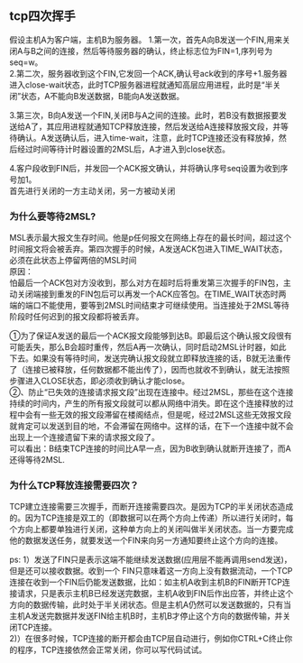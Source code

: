 ## tcp四次挥手
假设主机A为客户端，主机B为服务器。
1.第一次，首先A向B发送一个FIN,用来关闭A与B之间的连接，然后等待服务器的确认，终止标志位为FIN=1,序列号为seq=w。  
2.第二次，服务器收到这个FIN,它发回一个ACK,确认号ack收到的序号+1.服务器进入close-wait状态，此时TCP服务器进程就通知高层应用进程，此时是“半关闭”状态，A不能向B发送数据，B能向A发送数据。    

3.第三次，B向A发送一个FIN,关闭B与A之间的连接。此时，若B没有数据报要发送给A了，其应用进程就通知TCP释放连接，然后发送给A连接释放报文段，并等待确认。A发送确认后，进入time-wait，注意，此时TCP连接还没有释放掉，然后经过时间等待计时器设置的2MSL后，A才进入到close状态。  

4.客户段收到FIN后，并发回一个ACK报文确认，并将确认序号seq设置为收到序号加1。  
首先进行关闭的一方主动关闭，另一方被动关闭  

### 为什么要等待2MSL?
MSL表示最大报文生存时间。他是p任何报文在网络上存在的最长时间，超过这个时间报文将会被丢弃。第四次握手的时候，A发送ACK包进入TIME_WAIT状态，必须在此状态上停留两倍的MSL时间  
原因：  
怕最后一个ACK包对方没收到，那么对方在超时后将重发第三次握手的FIN包，主动关闭端接到重发的FIN包后可以再发一个ACK应答包。在TIME_WAIT状态时两端的端口不能使用，要等到2MSL时间结束才可继续使用。当连接处于2MSL等待阶段时任何迟到的报文段都将被丢弃。  

①为了保证A发送的最后一个ACK报文段能够到达B。即最后这个确认报文段很有可能丢失，那么B会超时重传，然后A再一次确认，同时启动2MSL计时器，如此下去。如果没有等待时间，发送完确认报文段就立即释放连接的话，B就无法重传了（连接已被释放，任何数据都不能出传了），因而也就收不到确认，就无法按照步骤进入CLOSE状态，即必须收到确认才能close。    
②、防止“已失效的连接请求报文段”出现在连接中。经过2MSL，那些在这个连接持续的时间内，产生的所有报文段就可以都从网络中消失。即在这个连接释放的过程中会有一些无效的报文段滞留在楼阁结点，但是呢，经过2MSL这些无效报文段就肯定可以发送到目的地，不会滞留在网络中。这样的话，在下一个连接中就不会出现上一个连接遗留下来的请求报文段了。    
可以看出：B结束TCP连接的时间比A早一点，因为B收到确认就断开连接了，而A还得等待2MSL.  

### 为什么TCP释放连接需要四次？
TCP建立连接需要三次握手，而断开连接需要四次。是因为TCP的半关闭状态造成的。因为TCP连接是双工的（即数据可以在两个方向上传递）所以进行关闭时，每个方向上都要单独进行关闭，这种单方向上的关闭叫做半关闭状态。当一方要完成他的数据发送任务，就要发送一个FIN来向另一方通知要终止这个方向的连接。  


ps:
  1）发送了FIN只是表示这端不能继续发送数据(应用层不能再调用send发送)，但是还可以接收数据。收到一个 FIN只意味着这一方向上没有数据流动，一个TCP连接在收到一个FIN后仍能发送数据，比如：如主机A收到主机B的FIN断开TCP连接请求，只是表示主机B已经发送完数据，主机A收到FIN后作出应答，并终止这个方向的数据传输，此时处于半关闭状态。但是主机A仍然可以发送数据的，只有当主机A发送完数据并发送FIN给主机B时，主机B才停止这个方向的数据传输，并关闭TCP连接。  
  2)）在很多时候，TCP连接的断开都会由TCP层自动进行，例如你CTRL+C终止你的程序，TCP连接依然会正常关闭，你可以写代码试试。
